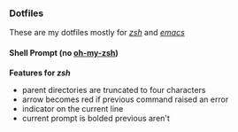 ### Dotfiles

These are my dotfiles mostly for *[zsh](https://zsh.org)* and *[emacs](https://www.gnu.org/software/emacs/)*

#### Shell Prompt (no [oh-my-zsh](https://ohmyz.sh))
**Features for *zsh***
- parent directories are truncated to four characters
- arrow becomes red if previous command raised an error
- indicator on the current line
- current prompt is bolded previous aren't
